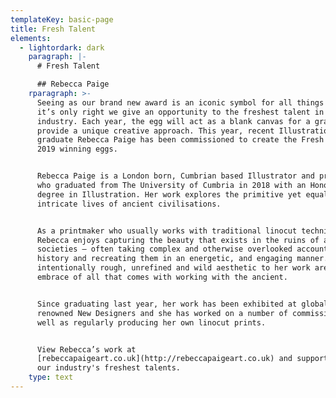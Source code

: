 ```yaml
---
templateKey: basic-page
title: Fresh Talent
elements:
  - lightordark: dark
    paragraph: |-
      # Fresh Talent

      ## Rebecca Paige
    rparagraph: >-
      Seeing as our brand new award is an iconic symbol for all things Fresh,
      it’s only right we give an opportunity to the freshest talent in our
      industry. Each year, the egg will act as a blank canvas for a graduate to
      provide a unique creative approach. This year, recent Illustration
      graduate Rebecca Paige has been commissioned to create the Fresh Awards
      2019 winning eggs. 


      Rebecca Paige is a London born, Cumbrian based Illustrator and printmaker
      who graduated from The University of Cumbria in 2018 with an Honours
      degree in Illustration. Her work explores the primitive yet equally
      intricate lives of ancient civilisations. 


      As a printmaker who usually works with traditional linocut techniques,
      Rebecca enjoys capturing the beauty that exists in the ruins of ancient
      societies – often taking complex and otherwise overlooked accounts of
      history and recreating them in an energetic, and engaging manner. The
      intentionally rough, unrefined and wild aesthetic to her work are an
      embrace of all that comes with working with the ancient.


      Since graduating last year, her work has been exhibited at globally
      renowned New Designers and she has worked on a number of commissions, as
      well as regularly producing her own linocut prints.


      View Rebecca’s work at
      [rebeccapaigeart.co.uk](http://rebeccapaigeart.co.uk) and support one of
      our industry's freshest talents.
    type: text
---
```


